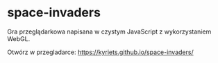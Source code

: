 # space-invaders
Gra przeglądarkowa napisana w czystym JavaScript z wykorzystaniem WebGL. 

Otwórz w przegladarce: https://kyriets.github.io/space-invaders/
